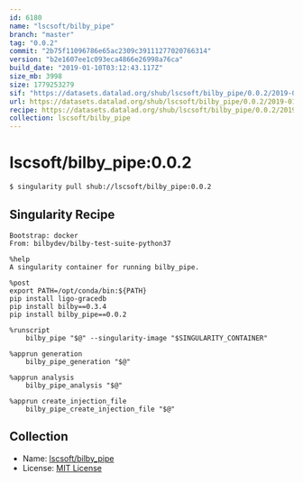 ```yaml
---
id: 6180
name: "lscsoft/bilby_pipe"
branch: "master"
tag: "0.0.2"
commit: "2b75f11096786e65ac2309c39111277020766314"
version: "b2e1607ee1c093eca4866e26998a76ca"
build_date: "2019-01-10T03:12:43.117Z"
size_mb: 3998
size: 1779253279
sif: "https://datasets.datalad.org/shub/lscsoft/bilby_pipe/0.0.2/2019-01-10-2b75f110-b2e1607e/b2e1607ee1c093eca4866e26998a76ca.simg"
url: https://datasets.datalad.org/shub/lscsoft/bilby_pipe/0.0.2/2019-01-10-2b75f110-b2e1607e/
recipe: https://datasets.datalad.org/shub/lscsoft/bilby_pipe/0.0.2/2019-01-10-2b75f110-b2e1607e/Singularity
collection: lscsoft/bilby_pipe
---
```


# lscsoft/bilby_pipe:0.0.2

```bash
$ singularity pull shub://lscsoft/bilby_pipe:0.0.2
```

## Singularity Recipe

```singularity
Bootstrap: docker
From: bilbydev/bilby-test-suite-python37

%help
A singularity container for running bilby_pipe.

%post
export PATH=/opt/conda/bin:${PATH}
pip install ligo-gracedb
pip install bilby==0.3.4
pip install bilby_pipe==0.0.2

%runscript
    bilby_pipe "$@" --singularity-image "$SINGULARITY_CONTAINER"

%apprun generation
    bilby_pipe_generation "$@"

%apprun analysis
    bilby_pipe_analysis "$@"

%apprun create_injection_file
    bilby_pipe_create_injection_file "$@"
```

## Collection

 - Name: [lscsoft/bilby_pipe](https://github.com/lscsoft/bilby_pipe)
 - License: [MIT License](https://api.github.com/licenses/mit)

